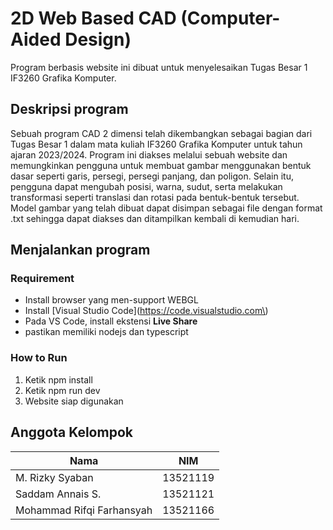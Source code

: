 # 2D Web Based CAD (Computer-Aided Design)
Program berbasis website ini dibuat untuk menyelesaikan Tugas Besar 1 IF3260 Grafika Komputer.

## Deskripsi program

Sebuah program CAD 2 dimensi telah dikembangkan sebagai bagian dari Tugas Besar 1 dalam mata kuliah IF3260 Grafika Komputer untuk tahun ajaran 2023/2024. Program ini diakses melalui sebuah website dan memungkinkan pengguna untuk membuat gambar menggunakan bentuk dasar seperti garis, persegi, persegi panjang, dan poligon. Selain itu, pengguna dapat mengubah posisi, warna, sudut, serta melakukan transformasi seperti translasi dan rotasi pada bentuk-bentuk tersebut. Model gambar yang telah dibuat dapat disimpan sebagai file dengan format .txt sehingga dapat diakses dan ditampilkan kembali di kemudian hari.

## Menjalankan program
### Requirement
- Install browser yang men-support WEBGL
- Install [Visual Studio Code](https://code.visualstudio.com\)
- Pada VS Code, install ekstensi <strong>Live Share</strong>
- pastikan memiliki nodejs dan typescript

### How to Run
1. Ketik npm install
2. Ketik npm run dev
3. Website siap digunakan

<a name="anggota-kelompok"></a>

## Anggota Kelompok
| Nama                        | NIM      |
| --------------------------- | -------- |
| M. Rizky Syaban             | 13521119 |
| Saddam Annais S.            | 13521121 |
| Mohammad Rifqi Farhansyah   | 13521166 |
